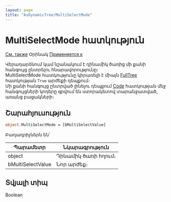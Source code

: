 ```yaml
---
layout: page
title: "AsDynamicTree/MultiSelectMode"
---
```



# MultiSelectMode հատկություն

[См. также](../AsDynamicTree.md) Օրինակ [Применяется к](../AsDynamicTree.md) 

Վերադարձնում կամ նշանակում է դինամիկ ծառից մի քանի հանգույց ընտրելու հնարավորությունը։  
MultiSelectMode հատկությունը կիրառելի է միայն [FullTree](FullTree_D.md) հատկության `True` արժեքի դեպքում։  
Մի քանի հանգույց ընտրված լինելու դեպքում [Code](Code_D.md)  հատկության մեջ հանգույցների կոդերը գրվում են ստորակետով տարանջատված, առանց բացակների։

## Շարահյուսություն

``` vb
object.MultiSelectMode = [bMultiSelectValue]
```


Բաղադրիչներն են՝

    
| Պարամետր | Նկարագրություն |
|--|--|
| object | Դինամիկ ծառի հղում։ |
| bMultiSelectValue | Նոր արժեք։ |


## Տվյալի տիպ

Boolean
